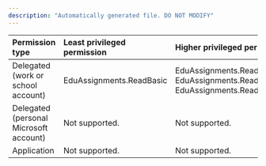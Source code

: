 ```yaml
---
description: "Automatically generated file. DO NOT MODIFY"
---
```


|Permission type|Least privileged permission|Higher privileged permissions|
|:---|:---|:---|
|Delegated (work or school account)|EduAssignments.ReadBasic|EduAssignments.ReadWriteBasic, EduAssignments.Read, EduAssignments.ReadWrite|
|Delegated (personal Microsoft account)|Not supported.|Not supported.|
|Application|Not supported.|Not supported.|

